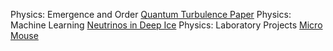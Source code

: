 Physics: Emergence and Order
[Quantum Turbulence Paper](Quantum_Turbulence.pdf)
Physics: Machine Learning
[Neutrinos in Deep Ice](Deep_Ice.pdf)
Physics: Laboratory Projects
[Micro Mouse](Micro_Mouse.pdf)
